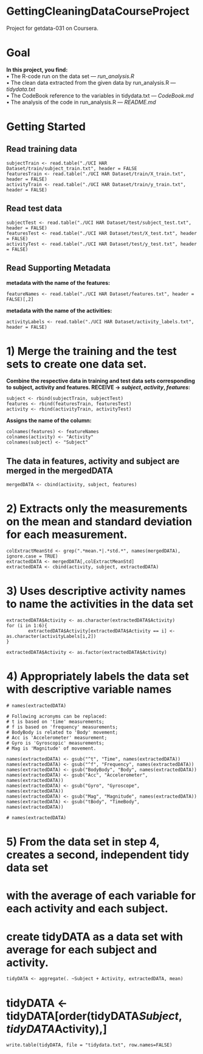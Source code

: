 # GettingCleaningDataCourseProject
Project for getdata-031 on Coursera.
# Goal
__In this project, you find:__  
• The R-code run on the data set — _run_analysis.R_  
• The clean data extracted from the given data by run_analysis.R — _tidydata.txt_  
• The CodeBook reference to the variables in tidydata.txt — _CodeBook.md_  
• The analysis of the code in run_analysis.R — _README.md_  
# Getting Started  
## Read training data  
```{r}
subjectTrain <- read.table("./UCI HAR Dataset/train/subject_train.txt", header = FALSE  
featuresTrain <- read.table("./UCI HAR Dataset/train/X_train.txt", header = FALSE)  
activityTrain <- read.table("./UCI HAR Dataset/train/y_train.txt", header = FALSE)  
```
## Read test data  
```{r}
subjectTest <- read.table("./UCI HAR Dataset/test/subject_test.txt", header = FALSE)  
featuresTest <- read.table("./UCI HAR Dataset/test/X_test.txt", header = FALSE)  
activityTest <- read.table("./UCI HAR Dataset/test/y_test.txt", header = FALSE)  
```
## Read Supporting Metadata  
__metadata with the name of the features:__  
```{r}
featureNames <- read.table("./UCI HAR Dataset/features.txt", header = FALSE)[,2]  
```
__metadata with the name of the activities:__  
```{r}
activityLabels <- read.table("./UCI HAR Dataset/activity_labels.txt", header = FALSE)  
```
# 1) Merge the training and the test sets to create one data set.  
__Combine the respective data in training and test data sets corresponding to subject, activity and features. RECEIVE -> _subject_, _activity_, _features_:__  
```{r}
subject <- rbind(subjectTrain, subjectTest)  
features <- rbind(featuresTrain, featuresTest)  
activity <- rbind(activityTrain, activityTest)  
```
__Assigns the name of the column:__  
```{r}
colnames(features) <- featureNames  
colnames(activity) <- "Activity"  
colnames(subject) <- "Subject"    
```
## The data in features, activity and subject are merged in the mergedDATA  
```{r}
mergedDATA <- cbind(activity, subject, features)  
```
# 2) Extracts only the measurements on the mean and standard deviation for each measurement.
```{r}
colExtractMeanStd <- grep(".*mean.*|.*std.*", names(mergedDATA), ignore.case = TRUE)
extractedDATA <- mergedDATA[,colExtractMeanStd]
extractedDATA <- cbind(activity, subject, extractedDATA)
```

# 3) Uses descriptive activity names to name the activities in the data set  
```{r}
extractedDATA$Activity <- as.character(extractedDATA$Activity)
for (i in 1:6){
        extractedDATA$Activity[extractedDATA$Activity == i] <- as.character(activityLabels[i,2])
}

extractedDATA$Activity <- as.factor(extractedDATA$Activity)
```
# 4) Appropriately labels the data set with descriptive variable names
```{r}
# names(extractedDATA)

# Following acronyms can be replaced:
# t is based on 'time' measurements;
# f is based on 'frequency' measurements;
# BodyBody is related to 'Body' movement;
# Acc is 'Accelerometer' measurement;
# Gyro is 'Gyroscopic' measurements;
# Mag is 'Magnitude' of movement.

names(extractedDATA) <- gsub("^t", "Time", names(extractedDATA))
names(extractedDATA) <- gsub("^f", "Frequency", names(extractedDATA))
names(extractedDATA) <- gsub("BodyBody", "Body", names(extractedDATA))
names(extractedDATA) <- gsub("Acc", "Accelerometer", names(extractedDATA))
names(extractedDATA) <- gsub("Gyro", "Gyroscope", names(extractedDATA))
names(extractedDATA) <- gsub("Mag", "Magnitude", names(extractedDATA))
names(extractedDATA) <- gsub("tBody", "TimeBody", names(extractedDATA))

# names(extractedDATA)
```
# 5) From the data set in step 4, creates a second, independent tidy data set 
#    with the average of each variable for each activity and each subject.

# create tidyDATA as a data set with average for each subject and activity.
```
tidyDATA <- aggregate(. ~Subject + Activity, extractedDATA, mean)
```
# tidyDATA <- tidyDATA[order(tidyDATA$Subject,tidyDATA$Activity),]
```
write.table(tidyDATA, file = "tidydata.txt", row.names=FALSE)
```





